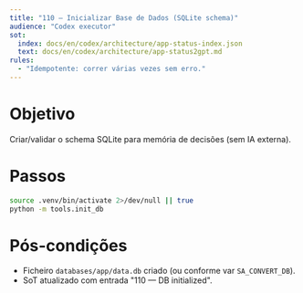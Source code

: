 ```yaml
---
title: "110 — Inicializar Base de Dados (SQLite schema)"
audience: "Codex executor"
sot:
  index: docs/en/codex/architecture/app-status-index.json
  text: docs/en/codex/architecture/app-status2gpt.md
rules:
  - "Idempotente: correr várias vezes sem erro."
---
```


# Objetivo
Criar/validar o schema SQLite para memória de decisões (sem IA externa).

# Passos
```bash
source .venv/bin/activate 2>/dev/null || true
python -m tools.init_db
```

# Pós-condições
- Ficheiro `databases/app/data.db` criado (ou conforme var `SA_CONVERT_DB`).
- SoT atualizado com entrada "110 — DB initialized".
